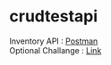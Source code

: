# crudtestapi

Inventory API : [Postman](https://documenter.getpostman.com/view/17690728/UUxzAnUp)
<br>
Optional Challange : [Link](localhost:8000/challenge)
